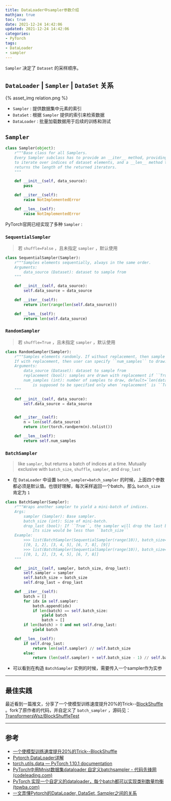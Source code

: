 ```yaml
---
title: DataLoader中sampler参数介绍
mathjax: true
toc: true
date: 2021-12-24 14:42:06
updated: 2021-12-24 14:42:06
categories:
- PyTorch
tags:
- DataLoader
- sampler
---
```


`Sampler` 决定了 `Dataset` 的采样顺序。

<!--more-->

 ## `DataLoader` | `Sampler` | `DataSet` 关系

{% asset_img relation.png %}


- `Sampler` : 提供数据集中元素的索引
- `DataSet` : 根据 `Sampler` 提供的索引来检索数据
- `DataLoader` : 批量加载数据用于后续的训练和测试

## `Sampler`

```python
class Sampler(object):
    r"""Base class for all Samplers.
    Every Sampler subclass has to provide an __iter__ method, providing a way
    to iterate over indices of dataset elements, and a __len__ method that
    returns the length of the returned iterators.
    """

    def __init__(self, data_source):
        pass

    def __iter__(self):
        raise NotImplementedError

    def __len__(self):
        raise NotImplementedError
```

PyTorch官网已经实现了多种 `Sampler` :

### `SequentialSampler`

> 若 `shuffle=False` ，且未指定 `sampler` ，默认使用

```python
class SequentialSampler(Sampler):
    r"""Samples elements sequentially, always in the same order.
    Arguments:
        data_source (Dataset): dataset to sample from
    """

    def __init__(self, data_source):
        self.data_source = data_source

    def __iter__(self):
        return iter(range(len(self.data_source)))

    def __len__(self):
        return len(self.data_source)
```

### `RandomSampler`

> 若 `shuffle=True` ，且未指定 `sampler` ，默认使用

```python
class RandomSampler(Sampler):
    r"""Samples elements randomly. If without replacement, then sample from a shuffled dataset.
    If with replacement, then user can specify ``num_samples`` to draw.
    Arguments:
        data_source (Dataset): dataset to sample from
        replacement (bool): samples are drawn with replacement if ``True``, default=``False``
        num_samples (int): number of samples to draw, default=`len(dataset)`. This argument
            is supposed to be specified only when `replacement` is ``True``.
    """

    def __init__(self, data_source):
        self.data_source = data_source


    def __iter__(self):
        n = len(self.data_source)
        return iter(torch.randperm(n).tolist())

    def __len__(self):
        return self.num_samples
```

### `BatchSampler`

> like `sampler`, but returns a batch of indices at a time. Mutually exclusive with `batch_size`, `shuffle`, `sampler`, and `drop_last`

- 在 `DataLoader` 中设置 `batch_sampler=batch_sampler` 的时候，上面四个参数都必须是默认值。也很好理解，每次采样返回一个batch，那么 `batch_size` 肯定为 `1`

```python
class BatchSampler(Sampler):
    r"""Wraps another sampler to yield a mini-batch of indices.
    Args:
        sampler (Sampler): Base sampler.
        batch_size (int): Size of mini-batch.
        drop_last (bool): If ``True``, the sampler will drop the last batch if
            its size would be less than ``batch_size``
    Example:
        >>> list(BatchSampler(SequentialSampler(range(10)), batch_size=3, drop_last=False))
        [[0, 1, 2], [3, 4, 5], [6, 7, 8], [9]]
        >>> list(BatchSampler(SequentialSampler(range(10)), batch_size=3, drop_last=True))
        [[0, 1, 2], [3, 4, 5], [6, 7, 8]]
    """

    def __init__(self, sampler, batch_size, drop_last):
        self.sampler = sampler
        self.batch_size = batch_size
        self.drop_last = drop_last

    def __iter__(self):
        batch = []
        for idx in self.sampler:
            batch.append(idx)
            if len(batch) == self.batch_size:
                yield batch
                batch = []
        if len(batch) > 0 and not self.drop_last:
            yield batch

    def __len__(self):
        if self.drop_last:
            return len(self.sampler) // self.batch_size
        else:
            return (len(self.sampler) + self.batch_size - 1) // self.batch_size
```

- 可以看到在构造 `BatchSampler` 实例的时候，需要传入一个sampler作为实参
___

## 最佳实践

最近看到一篇推文，分享了一个使模型训练速度提升20%的Trick--[BlockShuffle](https://mp.weixin.qq.com/s/xGvaW87UQFjetc5xFmKxWg) 。fork了原作者的代码，并自定义了 `batch_sampler` ，源码见：[TransformersWsz/BlockShuffleTest](https://github.com/TransformersWsz/BlockShuffleTest)

___

## 参考

- [一个使模型训练速度提升20%的Trick--BlockShuffle](https://mp.weixin.qq.com/s/xGvaW87UQFjetc5xFmKxWg)
- [Pytorch DataLoader详解](https://www.zdaiot.com/MLFrameworks/Pytorch/Pytorch%20DataLoader%E8%AF%A6%E8%A7%A3/)
- [torch.utils.data — PyTorch 1.10.1 documentation](https://PyTorch.org/docs/stable/data.html?highlight=dataloader#torch.utils.data.DataLoader)
- [PyTorch中用Mnist数据集dataloader 自定义batchsampler - 代码先锋网 (codeleading.com)](https://www.codeleading.com/article/79575865698/)
- [PyTorch 实现一个自定义的dataloader，每个batch都可以实现类别数量均衡 (tqwba.com)](https://www.tqwba.com/x_d/jishu/415752.html)
- [一文弄懂Pytorch的DataLoader, DataSet, Sampler之间的关系](https://zhuanlan.zhihu.com/p/76893455)
